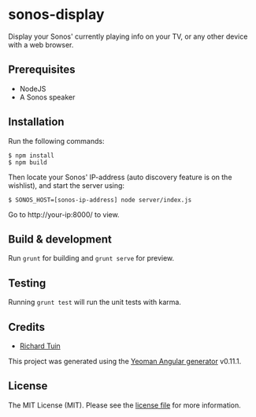 # sonos-display

Display your Sonos' currently playing info on your TV, or any other device with a web browser.

## Prerequisites
* NodeJS
* A Sonos speaker

## Installation
Run the following commands:
```
$ npm install
$ npm build
```

Then locate your Sonos' IP-address (auto discovery feature is on the wishlist), and start the server using:
```
$ SONOS_HOST=[sonos-ip-address] node server/index.js
```

Go to http://your-ip:8000/ to view.

## Build & development

Run `grunt` for building and `grunt serve` for preview.

## Testing

Running `grunt test` will run the unit tests with karma.

## Credits

- [Richard Tuin](https://github.com/rtuin)

This project was generated using the [Yeoman Angular generator](https://github.com/yeoman/generator-angular) v0.11.1.

## License

The MIT License (MIT). Please see the [license file](LICENSE) for more information.
